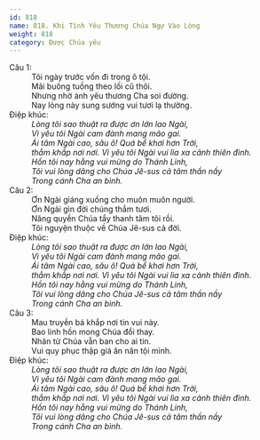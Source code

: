 ```yaml
---
id: 818
name: 818. Khi Tình Yêu Thương Chúa Ngự Vào Lòng
weight: 818
category: Được Chúa yêu
---
```

<dl><dt>Câu 1:</dt><dd data-verse="1">Tôi ngày trước vốn đi trong ô tội. <br/>Mãi buông tuồng theo lối cũ thôi. <br/>Nhưng nhờ ánh yêu thương Cha soi đường. <br/>Nay lòng này sung sướng vui tươi lạ thường. </dd><dt>Điệp khúc:</dt><dd data-chorus="1"><em>Lòng tôi sao thuật ra được ơn lớn lao Ngài, <br/>Vì yêu tôi Ngài cam đành mang mão gai. <br/>Ái tâm Ngài cao, sâu ô! Quá bể khơi hơn Trời, <br/>thẳm khắp nơi nơi. Vì yêu tôi Ngài vui lìa xa cảnh thiên đình. <br/>Hồn tôi nay hằng vui mừng do Thánh Linh, <br/>Tôi vui lòng dâng cho Chúa Jê-sus cả tâm thần nầy <br/>Trong cánh Cha an bình. </em></dd><dt>Câu 2:</dt><dd data-verse="2">Ơn Ngài giáng xuống cho muôn muôn người. <br/>Ơn Ngài gìn đời chúng thắm tươi. <br/>Năng quyền Chúa tẩy thanh tâm tôi rồi. <br/>Tôi nguyện thuộc về Chúa Jê-sus cả đời. </dd><dt>Điệp khúc:</dt><dd data-chorus="1"><em>Lòng tôi sao thuật ra được ơn lớn lao Ngài, <br/>Vì yêu tôi Ngài cam đành mang mão gai. <br/>Ái tâm Ngài cao, sâu ô! Quá bể khơi hơn Trời, <br/>thẳm khắp nơi nơi. Vì yêu tôi Ngài vui lìa xa cảnh thiên đình. <br/>Hồn tôi nay hằng vui mừng do Thánh Linh, <br/>Tôi vui lòng dâng cho Chúa Jê-sus cả tâm thần nầy <br/>Trong cánh Cha an bình. </em></dd><dt>Câu 3:</dt><dd data-verse="3">Mau truyền bá khắp nơi tin vui này. <br/>Bao linh hồn mong Chúa đổi thay. <br/>Nhân từ Chúa vẫn ban cho ai tin. <br/>Vui quy phục thập giá ăn năn tội mình. </dd><dt>Điệp khúc:</dt><dd data-chorus="1"><em>Lòng tôi sao thuật ra được ơn lớn lao Ngài, <br/>Vì yêu tôi Ngài cam đành mang mão gai. <br/>Ái tâm Ngài cao, sâu ô! Quá bể khơi hơn Trời, <br/>thẳm khắp nơi nơi. Vì yêu tôi Ngài vui lìa xa cảnh thiên đình. <br/>Hồn tôi nay hằng vui mừng do Thánh Linh, <br/>Tôi vui lòng dâng cho Chúa Jê-sus cả tâm thần nầy <br/>Trong cánh Cha an bình. </em></dd></dl>
